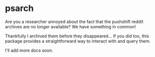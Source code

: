 # psarch

Are you a researcher annoyed about the fact that the pushshift reddit archives are no longer available? We have something in common!

Thankfully I archived them before they disappeared... If you did too, this package provides a straightforward way to interact with and query them.

I'll add more docs soon.

<!--

## Data Archives

If you do not have the data and would like get a copy, I'd be willing to offer some alternatives for free, providing you meet the following criteria:

- You are a:
  - academic researcher
    - (corporate R&D folks can message me, I'll probably approve if you're OpenAI, but not if you're Nestle)
  - Either a citizen of part of an organization in one of the following 5 countries:
    - United States
    - United Kingdom
    - Canada
    - Australia
    - New Zealand


  - I will try to get around to adding a web form to request a compressed copy of the archives soon, which will ideally also include current data gathered by the systems I'm building to archive reddit. This will take a little while to get up and running, perhaps a week or two.
    - Even if you do have this, you will still need to be willing to download a *lot* of data.
    - And you
- I may add a web service similar to the original service

## Tasks
-->
